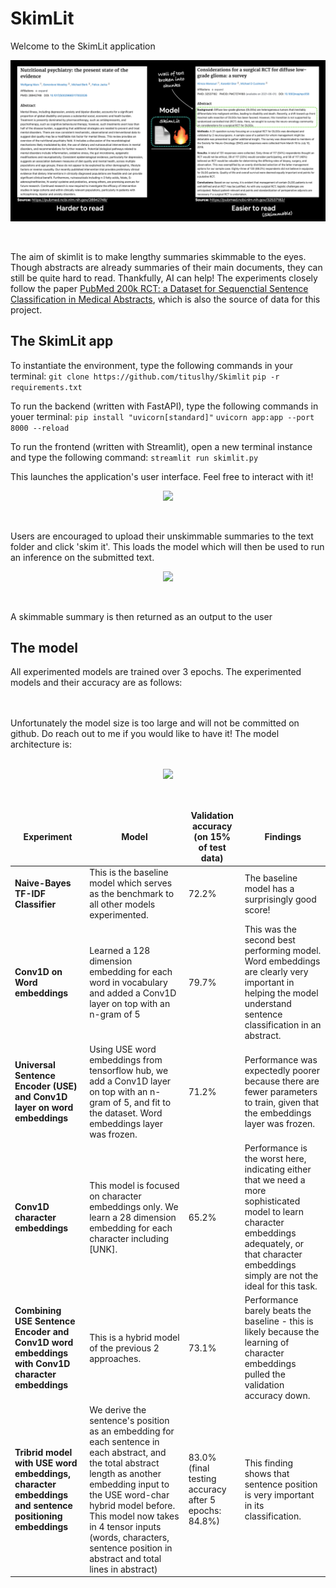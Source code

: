 # SkimLit
Welcome to the SkimLit application
<p align="center">
  <img src="Images/skimlit.png">
</p> <br>

The aim of skimlit is to make lengthy summaries skimmable to the eyes. Though abstracts are already summaries of their main documents, they can still be quite hard to read. Thankfully, AI can help! The experiments closely follow the paper [PubMed 200k RCT: a Dataset for Sequenctial Sentence Classification in Medical Abstracts](https://arxiv.org/abs/1710.06071), which is also the source of data for this project.

## The SkimLit app
To instantiate the environment, type the following commands in your terminal:
```git clone https://github.com/tituslhy/Skimlit```
```pip -r requirements.txt```

To run the backend (written with FastAPI), type the following commands in youer terminal:
```pip install "uvicorn[standard]"```
```uvicorn app:app --port 8000 --reload```

To run the frontend (written with Streamlit), open a new terminal instance and type the following command:
```streamlit run skimlit.py```

This launches the application's user interface. Feel free to interact with it! <br>

<p align="center">
  <kbd>
    <img src="Images/app.png">
  </kbd>
</p> <br>

Users are encouraged to upload their unskimmable summaries to the text folder and click 'skim it'. This loads the model which will then be used to run an inference on the submitted text.<br>

<p align="center">
  <kbd>
    <img src="Images/Summarized.png">
  </kbd>
</p> <br>

A skimmable summary is then returned as an output to the user

## The model
All experimented models are trained over 3 epochs. The experimented models and their accuracy are as follows:
<br>
<table>
  <thead align="center">
    <tr border: none;>
      <td><b>Experiment</b></td>
      <td><b>Model</b></td>
      <td><b>Validation accuracy (on 15% of test data)</b></td>
      <td><b>Findings</b></td>
    </tr>
  </thead>
  <tbody>
    <tr>
        <td><b>Naive-Bayes TF-IDF Classifier</b></a></td>
        <td>This is the baseline model which serves as the benchmark to all other models experimented.</td>
        <td>72.2%</td>
        <td>The baseline model has a surprisingly good score!</td>
    </tr>
    <tr>
        <td><b>Conv1D on Word embeddings</b></a></td>
        <td>Learned a 128 dimension embedding for each word in vocabulary and added a Conv1D layer on top with an n-gram of 5</td>
        <td>79.7%</td>
        <td>This was the second best performing model. Word embeddings are clearly very important in helping the model understand sentence classification in an abstract.</td>
    </tr>
    <tr>
        <td><b>Universal Sentence Encoder (USE) and Conv1D layer on word embeddings</b></a></td>
        <td>Using USE word embeddings from tensorflow hub, we add a Conv1D layer on top with an n-gram of 5, and fit to the dataset. Word embeddings layer was frozen.</td>
        <td>71.2%</td>
        <td>Performance was expectedly poorer because there are fewer parameters to train, given that the embeddings layer was frozen.</td>
    </tr>
    <tr>
        <td><b>Conv1D character embeddings</b></a></td>
        <td>This model is focused on character embeddings only. We learn a 28 dimension embedding for each character including [UNK].</td>
        <td>65.2%</td>
        <td>Performance is the worst here, indicating either that we need a more sophisticated model to learn character embeddings adequately, or that character embeddings simply are not the ideal for this task.</td>
    </tr>
    <tr>
        <td><b>Combining USE Sentence Encoder and Conv1D word embeddings with Conv1D character embeddings </b></a></td>
        <td>This is a hybrid model of the previous 2 approaches.
        </td>
        <td>73.1%</td>
        <td>Performance barely beats the baseline - this is likely because the learning of character embeddings pulled the validation accuracy down.</td>
    </tr>
    <tr>
        <td><b>Tribrid model with USE word embeddings, character embeddings and sentence positioning embeddings</b></a></td>
        <td> We derive the sentence's position as an embedding for each sentence in each abstract, and the total abstract length as another embedding input to the USE word-char hybrid model before. This model now takes in 4 tensor inputs (words, characters, sentence position in abstract and total lines in abstract)
        </td>
        <td>83.0% (final testing accuracy after 5 epochs: 84.8%)</td>
        <td>This finding shows that sentence position is very important in its classification.</td>
    </tr>


<br><br>
Unfortunately the model size is too large and will not be committed on github. Do reach out to me if you would like to have it! The model architecture is: <br><br>
<p align="center">
  <img src="Images/model.png">
</p> <br>
